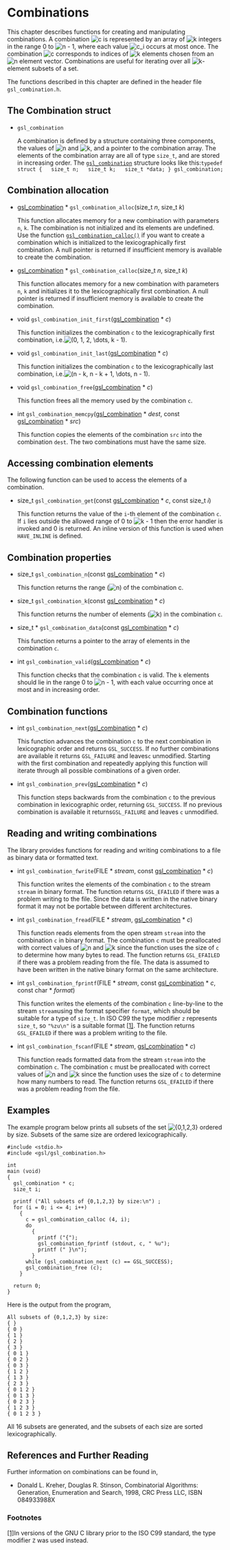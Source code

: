 # Combinations

This chapter describes functions for creating and manipulating combinations. A combination ![c](https://www.gnu.org/software/gsl/doc/html/_images/math/a2ff0b909e008fecae54f397fc3bd6ef4ae96b5c.png) is represented by an array of ![k](https://www.gnu.org/software/gsl/doc/html/_images/math/90645b5c2abc13d7de104fd87abeb2f19406e5f8.png) integers in the range 0 to ![n - 1](https://www.gnu.org/software/gsl/doc/html/_images/math/f3e382739f6fe75af097ea5bc46a5d816872827d.png), where each value ![c_i](https://www.gnu.org/software/gsl/doc/html/_images/math/4cb4e830e3ae02f4a0ad77ce68a58f27915935e1.png) occurs at most once. The combination ![c](https://www.gnu.org/software/gsl/doc/html/_images/math/a2ff0b909e008fecae54f397fc3bd6ef4ae96b5c.png) corresponds to indices of ![k](https://www.gnu.org/software/gsl/doc/html/_images/math/90645b5c2abc13d7de104fd87abeb2f19406e5f8.png) elements chosen from an ![n](https://www.gnu.org/software/gsl/doc/html/_images/math/a24554f1502cf204e7aa24a6c064962c3504de48.png) element vector. Combinations are useful for iterating over all ![k](https://www.gnu.org/software/gsl/doc/html/_images/math/90645b5c2abc13d7de104fd87abeb2f19406e5f8.png)-element subsets of a set.

The functions described in this chapter are defined in the header file `gsl_combination.h`.

## The Combination struct

- `gsl_combination`

  A combination is defined by a structure containing three components, the values of ![n](https://www.gnu.org/software/gsl/doc/html/_images/math/a24554f1502cf204e7aa24a6c064962c3504de48.png) and ![k](https://www.gnu.org/software/gsl/doc/html/_images/math/90645b5c2abc13d7de104fd87abeb2f19406e5f8.png), and a pointer to the combination array. The elements of the combination array are all of type `size_t`, and are stored in increasing order. The [`gsl_combination`](https://www.gnu.org/software/gsl/doc/html/combination.html#c.gsl_combination) structure looks like this:`typedef struct {   size_t n;   size_t k;   size_t *data; } gsl_combination; `

## Combination allocation

- [gsl_combination](https://www.gnu.org/software/gsl/doc/html/combination.html#c.gsl_combination) * `gsl_combination_alloc`(size_t *n*, size_t *k*)

  This function allocates memory for a new combination with parameters `n`, `k`. The combination is not initialized and its elements are undefined. Use the function [`gsl_combination_calloc()`](https://www.gnu.org/software/gsl/doc/html/combination.html#c.gsl_combination_calloc) if you want to create a combination which is initialized to the lexicographically first combination. A null pointer is returned if insufficient memory is available to create the combination.

- [gsl_combination](https://www.gnu.org/software/gsl/doc/html/combination.html#c.gsl_combination) * `gsl_combination_calloc`(size_t *n*, size_t *k*)

  This function allocates memory for a new combination with parameters `n`, `k` and initializes it to the lexicographically first combination. A null pointer is returned if insufficient memory is available to create the combination.

- void `gsl_combination_init_first`([gsl_combination](https://www.gnu.org/software/gsl/doc/html/combination.html#c.gsl_combination) * *c*)

  This function initializes the combination `c` to the lexicographically first combination, i.e.![(0, 1, 2, \dots, k - 1)](https://www.gnu.org/software/gsl/doc/html/_images/math/416a638690b0a142c23639c08a34107507afa580.png).

- void `gsl_combination_init_last`([gsl_combination](https://www.gnu.org/software/gsl/doc/html/combination.html#c.gsl_combination) * *c*)

  This function initializes the combination `c` to the lexicographically last combination, i.e.![(n - k, n - k + 1, \dots, n - 1)](https://www.gnu.org/software/gsl/doc/html/_images/math/23309716d8e1d9bb3cbc7019c28e5c23834cc75b.png).

- void `gsl_combination_free`([gsl_combination](https://www.gnu.org/software/gsl/doc/html/combination.html#c.gsl_combination) * *c*)

  This function frees all the memory used by the combination `c`.

- int `gsl_combination_memcpy`([gsl_combination](https://www.gnu.org/software/gsl/doc/html/combination.html#c.gsl_combination) * *dest*, const [gsl_combination](https://www.gnu.org/software/gsl/doc/html/combination.html#c.gsl_combination) * *src*)

  This function copies the elements of the combination `src` into the combination `dest`. The two combinations must have the same size.

## Accessing combination elements

The following function can be used to access the elements of a combination.

- size_t `gsl_combination_get`(const [gsl_combination](https://www.gnu.org/software/gsl/doc/html/combination.html#c.gsl_combination) * *c*, const size_t *i*)

  This function returns the value of the `i`-th element of the combination `c`. If `i` lies outside the allowed range of 0 to ![k - 1](https://www.gnu.org/software/gsl/doc/html/_images/math/4730fcd0c2f6acdafd1ec39d67415edab5c38bbb.png) then the error handler is invoked and 0 is returned. An inline version of this function is used when `HAVE_INLINE` is defined.

## Combination properties

- size_t `gsl_combination_n`(const [gsl_combination](https://www.gnu.org/software/gsl/doc/html/combination.html#c.gsl_combination) * *c*)

  This function returns the range (![n](https://www.gnu.org/software/gsl/doc/html/_images/math/a24554f1502cf204e7aa24a6c064962c3504de48.png)) of the combination c.

- size_t `gsl_combination_k`(const [gsl_combination](https://www.gnu.org/software/gsl/doc/html/combination.html#c.gsl_combination) * *c*)

  This function returns the number of elements (![k](https://www.gnu.org/software/gsl/doc/html/_images/math/90645b5c2abc13d7de104fd87abeb2f19406e5f8.png)) in the combination `c`.

- size_t * `gsl_combination_data`(const [gsl_combination](https://www.gnu.org/software/gsl/doc/html/combination.html#c.gsl_combination) * *c*)

  This function returns a pointer to the array of elements in the combination `c`.



- int `gsl_combination_valid`([gsl_combination](https://www.gnu.org/software/gsl/doc/html/combination.html#c.gsl_combination) * *c*)

  This function checks that the combination `c` is valid. The `k` elements should lie in the range 0 to ![n - 1](https://www.gnu.org/software/gsl/doc/html/_images/math/f3e382739f6fe75af097ea5bc46a5d816872827d.png), with each value occurring once at most and in increasing order.

## Combination functions



- int `gsl_combination_next`([gsl_combination](https://www.gnu.org/software/gsl/doc/html/combination.html#c.gsl_combination) * *c*)

  This function advances the combination `c` to the next combination in lexicographic order and returns `GSL_SUCCESS`. If no further combinations are available it returns `GSL_FAILURE` and leaves`c` unmodified. Starting with the first combination and repeatedly applying this function will iterate through all possible combinations of a given order.

- int `gsl_combination_prev`([gsl_combination](https://www.gnu.org/software/gsl/doc/html/combination.html#c.gsl_combination) * *c*)

  This function steps backwards from the combination `c` to the previous combination in lexicographic order, returning `GSL_SUCCESS`. If no previous combination is available it returns`GSL_FAILURE` and leaves `c` unmodified.

## Reading and writing combinations

The library provides functions for reading and writing combinations to a file as binary data or formatted text.

- int `gsl_combination_fwrite`(FILE * *stream*, const [gsl_combination](https://www.gnu.org/software/gsl/doc/html/combination.html#c.gsl_combination) * *c*)

  This function writes the elements of the combination `c` to the stream `stream` in binary format. The function returns `GSL_EFAILED` if there was a problem writing to the file. Since the data is written in the native binary format it may not be portable between different architectures.

- int `gsl_combination_fread`(FILE * *stream*, [gsl_combination](https://www.gnu.org/software/gsl/doc/html/combination.html#c.gsl_combination) * *c*)

  This function reads elements from the open stream `stream` into the combination `c` in binary format. The combination `c` must be preallocated with correct values of ![n](https://www.gnu.org/software/gsl/doc/html/_images/math/a24554f1502cf204e7aa24a6c064962c3504de48.png) and ![k](https://www.gnu.org/software/gsl/doc/html/_images/math/90645b5c2abc13d7de104fd87abeb2f19406e5f8.png) since the function uses the size of `c` to determine how many bytes to read. The function returns `GSL_EFAILED` if there was a problem reading from the file. The data is assumed to have been written in the native binary format on the same architecture.

- int `gsl_combination_fprintf`(FILE * *stream*, const [gsl_combination](https://www.gnu.org/software/gsl/doc/html/combination.html#c.gsl_combination) * *c*, const char * *format*)

  This function writes the elements of the combination `c` line-by-line to the stream `stream`using the format specifier `format`, which should be suitable for a type of `size_t`. In ISO C99 the type modifier `z` represents `size_t`, so `"%zu\n"` is a suitable format [[1\]](https://www.gnu.org/software/gsl/doc/html/combination.html#f1). The function returns `GSL_EFAILED` if there was a problem writing to the file.

- int `gsl_combination_fscanf`(FILE * *stream*, [gsl_combination](https://www.gnu.org/software/gsl/doc/html/combination.html#c.gsl_combination) * *c*)

  This function reads formatted data from the stream `stream` into the combination `c`. The combination `c` must be preallocated with correct values of ![n](https://www.gnu.org/software/gsl/doc/html/_images/math/a24554f1502cf204e7aa24a6c064962c3504de48.png) and ![k](https://www.gnu.org/software/gsl/doc/html/_images/math/90645b5c2abc13d7de104fd87abeb2f19406e5f8.png) since the function uses the size of `c` to determine how many numbers to read. The function returns `GSL_EFAILED` if there was a problem reading from the file.

## Examples

The example program below prints all subsets of the set ![{0,1,2,3}](https://www.gnu.org/software/gsl/doc/html/_images/math/b59c77ffc893eda6c7ca7f0622c41e7815a64037.png) ordered by size. Subsets of the same size are ordered lexicographically.

```
#include <stdio.h>
#include <gsl/gsl_combination.h>

int
main (void)
{
  gsl_combination * c;
  size_t i;

  printf ("All subsets of {0,1,2,3} by size:\n") ;
  for (i = 0; i <= 4; i++)
    {
      c = gsl_combination_calloc (4, i);
      do
        {
          printf ("{");
          gsl_combination_fprintf (stdout, c, " %u");
          printf (" }\n");
        }
      while (gsl_combination_next (c) == GSL_SUCCESS);
      gsl_combination_free (c);
    }

  return 0;
}
```

Here is the output from the program,

```
All subsets of {0,1,2,3} by size:
{ }
{ 0 }
{ 1 }
{ 2 }
{ 3 }
{ 0 1 }
{ 0 2 }
{ 0 3 }
{ 1 2 }
{ 1 3 }
{ 2 3 }
{ 0 1 2 }
{ 0 1 3 }
{ 0 2 3 }
{ 1 2 3 }
{ 0 1 2 3 }
```

All 16 subsets are generated, and the subsets of each size are sorted lexicographically.

## References and Further Reading

Further information on combinations can be found in,

- Donald L. Kreher, Douglas R. Stinson, Combinatorial Algorithms: Generation, Enumeration and Search, 1998, CRC Press LLC, ISBN 084933988X

### Footnotes

[[1]](https://www.gnu.org/software/gsl/doc/html/combination.html#id1)In versions of the GNU C library prior to the ISO C99 standard, the type modifier `Z` was used instead.